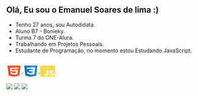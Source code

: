 ## Olá, Eu sou o Emanuel Soares de lima :)
- Tenho 27 anos, sou Autodidata.
- Aluno B7 - Bonieky.
- Turma 7 do ONE-Alura.
- Trabalhando em Projetos Pessoais.
- Estudante de Programação, no momento estou Estudando JavaScript.
<div align="center">
  <a href="https://github.com/Manuca1997">
</div>

<div style="display: inline_block"><br>
<img align="center" alt="Emanuel-HTML" height="30" width="40" src="https://raw.githubusercontent.com/devicons/devicon/master/icons/html5/html5-original.svg">
<img align="center" alt="Emanuel-CSS" height="30" width="40" src="https://raw.githubusercontent.com/devicons/devicon/master/icons/css3/css3-original.svg">
<img align="center" alt="Emanuel-Js" height="30" width="40" src="https://raw.githubusercontent.com/devicons/devicon/master/icons/javascript/javascript-plain.svg">
</div>
</br>
<div> 
  <a href="https://www.instagram.com/e.slima/" target="_blank"><img src="https://img.shields.io/badge/-Instagram-%23E4405F?style=for-the-badge&logo=instagram&logoColor=white" target="_blank"></a> 
  <a href = "mailto:emanueldelima16@hotmail.com"><img src="https://img.shields.io/badge/-Gmail-%23333?style=for-the-badge&logo=gmail&logoColor=white" target="_blank"></a>
  <a href="https://www.linkedin.com/in/emanuelslima1997/" target="_blank"><img src="https://img.shields.io/badge/-LinkedIn-%230077B5?style=for-the-badge&logo=linkedin&logoColor=white" target="_blank"></a> 
</div>
